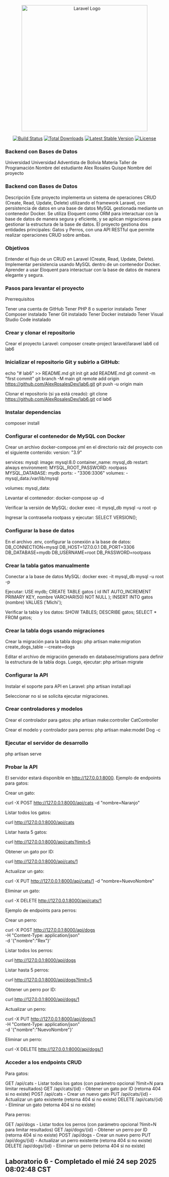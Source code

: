 <p align="center"><a href="https://laravel.com" target="_blank"><img src="https://raw.githubusercontent.com/laravel/art/master/logo-lockup/5%20SVG/2%20CMYK/1%20Full%20Color/laravel-logolockup-cmyk-red.svg" width="400" alt="Laravel Logo"></a></p>

<p align="center">
<a href="https://github.com/laravel/framework/actions"><img src="https://github.com/laravel/framework/workflows/tests/badge.svg" alt="Build Status"></a>
<a href="https://packagist.org/packages/laravel/framework"><img src="https://img.shields.io/packagist/dt/laravel/framework" alt="Total Downloads"></a>
<a href="https://packagist.org/packages/laravel/framework"><img src="https://img.shields.io/packagist/v/laravel/framework" alt="Latest Stable Version"></a>
<a href="https://packagist.org/packages/laravel/framework"><img src="https://img.shields.io/packagist/l/laravel/framework" alt="License"></a>
</p>

### Backend con Bases de Datos
Universidad
Universidad Adventista de Bolivia
Materia
Taller de Programación
Nombre del estudiante
Alex Rosales Quispe
Nombre del proyecto
### Backend con Bases de Datos
Descripción
Este proyecto implementa un sistema de operaciones CRUD (Create, Read, Update, Delete) utilizando el framework Laravel, con persistencia de datos en una base de datos MySQL gestionada mediante un contenedor Docker. Se utiliza Eloquent como ORM para interactuar con la base de datos de manera segura y eficiente, y se aplican migraciones para gestionar la estructura de la base de datos. El proyecto gestiona dos entidades principales: Gatos y Perros, con una API RESTful que permite realizar operaciones CRUD sobre ambas.
### Objetivos

Entender el flujo de un CRUD en Laravel (Create, Read, Update, Delete).
Implementar persistencia usando MySQL dentro de un contenedor Docker.
Aprender a usar Eloquent para interactuar con la base de datos de manera elegante y segura.

### Pasos para levantar el proyecto
Prerrequisitos

Tener una cuenta de GitHub
Tener PHP 8 o superior instalado
Tener Composer instalado
Tener Git instalado
Tener Docker instalado
Tener Visual Studio Code instalado

### Crear y clonar el repositorio
Crear el proyecto Laravel:
composer create-project laravel/laravel lab6
cd lab6

### Inicializar el repositorio Git y subirlo a GitHub:
echo "# lab6" >> README.md
git init
git add README.md
git commit -m "first commit"
git branch -M main
git remote add origin https://github.com/AlexRosalesDev/lab6.git
git push -u origin main

Clonar el repositorio (si ya está creado):
git clone https://github.com/AlexRosalesDev/lab6.git
cd lab6

### Instalar dependencias
composer install

### Configurar el contenedor de MySQL con Docker
Crear un archivo docker-compose.yml en el directorio raíz del proyecto con el siguiente contenido:
version: "3.9"

services:
  mysql:
    image: mysql:8.0
    container_name: mysql_db
    restart: always
    environment:
      MYSQL_ROOT_PASSWORD: rootpass
      MYSQL_DATABASE: mydb
    ports:
      - "3306:3306"
    volumes:
      - mysql_data:/var/lib/mysql

volumes:
  mysql_data:

Levantar el contenedor:
docker-compose up -d

Verificar la versión de MySQL:
docker exec -it mysql_db mysql -u root -p

Ingresar la contraseña rootpass y ejecutar:
SELECT VERSION();

### Configurar la base de datos
En el archivo .env, configurar la conexión a la base de datos:
DB_CONNECTION=mysql
DB_HOST=127.0.0.1
DB_PORT=3306
DB_DATABASE=mydb
DB_USERNAME=root
DB_PASSWORD=rootpass

### Crear la tabla gatos manualmente
Conectar a la base de datos MySQL:
docker exec -it mysql_db mysql -u root -p

Ejecutar:
USE mydb;
CREATE TABLE gatos (
    id INT AUTO_INCREMENT PRIMARY KEY,
    nombre VARCHAR(50) NOT NULL
);
INSERT INTO gatos (nombre) VALUES ('Michi');

Verificar la tabla y los datos:
SHOW TABLES;
DESCRIBE gatos;
SELECT * FROM gatos;

### Crear la tabla dogs usando migraciones
Crear la migración para la tabla dogs:
php artisan make:migration create_dogs_table --create=dogs

Editar el archivo de migración generado en database/migrations para definir la estructura de la tabla dogs. Luego, ejecutar:
php artisan migrate

### Configurar la API
Instalar el soporte para API en Laravel:
php artisan install:api

Seleccionar no si se solicita ejecutar migraciones.
### Crear controladores y modelos
Crear el controlador para gatos:
php artisan make:controller CatController

Crear el modelo y controlador para perros:
php artisan make:model Dog -c

### Ejecutar el servidor de desarrollo
php artisan serve

### Probar la API
El servidor estará disponible en http://127.0.0.1:8000.
Ejemplo de endpoints para gatos:

Crear un gato:

curl -X POST http://127.0.0.1:8000/api/cats -d "nombre=Naranjo"


Listar todos los gatos:

curl http://127.0.0.1:8000/api/cats


Listar hasta 5 gatos:

curl http://127.0.0.1:8000/api/cats?limit=5


Obtener un gato por ID:

curl http://127.0.0.1:8000/api/cats/1


Actualizar un gato:

curl -X PUT http://127.0.0.1:8000/api/cats/1 -d "nombre=NuevoNombre"


Eliminar un gato:

curl -X DELETE http://127.0.0.1:8000/api/cats/1

Ejemplo de endpoints para perros:

Crear un perro:

curl -X POST http://127.0.0.1:8000/api/dogs \
  -H "Content-Type: application/json" \
  -d '{"nombre":"Rex"}'


Listar todos los perros:

curl http://127.0.0.1:8000/api/dogs


Listar hasta 5 perros:

curl http://127.0.0.1:8000/api/dogs?limit=5


Obtener un perro por ID:

curl http://127.0.0.1:8000/api/dogs/1


Actualizar un perro:

curl -X PUT http://127.0.0.1:8000/api/dogs/1 \
  -H "Content-Type: application/json" \
  -d '{"nombre":"NuevoNombre"}'


Eliminar un perro:

curl -X DELETE http://127.0.0.1:8000/api/dogs/1

### Acceder a los endpoints CRUD
Para gatos:

GET /api/cats - Listar todos los gatos (con parámetro opcional ?limit=N para limitar resultados)
GET /api/cats/{id} - Obtener un gato por ID (retorna 404 si no existe)
POST /api/cats - Crear un nuevo gato
PUT /api/cats/{id} - Actualizar un gato existente (retorna 404 si no existe)
DELETE /api/cats/{id} - Eliminar un gato (retorna 404 si no existe)

Para perros:

GET /api/dogs - Listar todos los perros (con parámetro opcional ?limit=N para limitar resultados)
GET /api/dogs/{id} - Obtener un perro por ID (retorna 404 si no existe)
POST /api/dogs - Crear un nuevo perro
PUT /api/dogs/{id} - Actualizar un perro existente (retorna 404 si no existe)
DELETE /api/dogs/{id} - Eliminar un perro (retorna 404 si no existe)

## Laboratorio 6 - Completado el mié 24 sep 2025 08:02:48 CST
